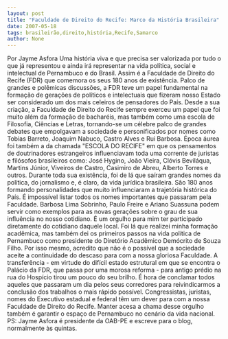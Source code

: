 ```yaml
---
layout: post
title: "Faculdade de Direito do Recife: Marco da História Brasileira"
date: 2007-05-18
tags: brasileirão,direito,história,Recife,Samarco
author: None
---
```

Por Jayme Asfora
Uma hist&oacute;ria viva e que precisa ser valorizada por tudo o que j&aacute; representou e ainda ir&aacute; representar na vida pol&iacute;tica, social e intelectual de Pernambuco e do Brasil. Assim &eacute; a Faculdade de Direito do Recife (FDR) que comemora os seus 180 anos de exist&ecirc;ncia. Palco de grandes e pol&ecirc;micas discuss&otilde;es, a FDR teve um papel fundamental na forma&ccedil;&atilde;o de gera&ccedil;&otilde;es de pol&iacute;ticos e intelectuais que fizeram nosso Estado ser considerado um dos mais celeiros de pensadores do Pa&iacute;s.
Desde a sua cria&ccedil;&atilde;o, a Faculdade de Direito do Recife sempre exerceu um papel que foi muito al&eacute;m da forma&ccedil;&atilde;o de bachar&eacute;is, mas tamb&eacute;m como uma escola de Filosofia, Ci&ecirc;ncias e Letras, tornando-se um c&eacute;lebre palco de grandes debates que empolgavam a sociedade e personificados por nomes como Tobias Barreto, Joaquim Nabuco, Castro Alves e Rui Barbosa.
&Eacute;poca &aacute;urea foi tamb&eacute;m a da chamada &quot;ESCOLA DO RECIFE&quot; em que os pensamentos de doutrinadores estrangeiros influenciavam toda uma corrente de juristas e fil&oacute;sofos brasileiros como: Jos&eacute; Hygino, Jo&atilde;o Vieira, Cl&oacute;vis Bevil&aacute;qua, Martins J&uacute;nior, Viveiros de Castro, Casimiro de Abreu, Alberto Torres e outros.
Durante toda sua exist&ecirc;ncia, foi de l&aacute; que sa&iacute;ram grandes nomes da pol&iacute;tica, do jornalismo e, &eacute; claro, da vida jur&iacute;dica brasileira. S&atilde;o 180 anos formando personalidades que muito influenciaram a trajet&oacute;ria hist&oacute;rica do Pa&iacute;s. &Eacute; imposs&iacute;vel listar todos os nomes importantes que passaram pela Faculdade. Barbosa Lima Sobrinho, Paulo Freire e Ariano Suassuna podem servir como exemplos para as novas gera&ccedil;&otilde;es sobre o grau de sua influ&ecirc;ncia no nosso cotidiano.
&Eacute; um orgulho para mim ter participado diretamente do cotidiano daquele local. Foi l&aacute; que realizei minha forma&ccedil;&atilde;o acad&ecirc;mica, mas tamb&eacute;m dei os primeiros passos na vida pol&iacute;tica de Pernambuco como presidente do Diret&oacute;rio Acad&ecirc;mico Dem&oacute;crito de Souza Filho. Por isso mesmo, acredito que n&atilde;o &eacute; o poss&iacute;vel que a sociedade aceite a continuidade do descaso para com a nossa gloriosa Faculdade. A transfer&ecirc;ncia - em virtude do dif&iacute;cil estado estrutural em que se encontra o Pal&aacute;cio da FDR, que passa por uma morosa reforma - para antigo pr&eacute;dio na rua do Hosp&iacute;cio tirou um pouco do seu brilho. &Eacute; hora de conclamar todos aqueles que passaram um dia pelos seus corredores para reivindicarmos a conclus&atilde;o dos trabalhos o mais r&aacute;pido poss&iacute;vel. Congressistas, juristas, nomes do Executivo estadual e federal t&ecirc;m um dever para com a nossa Faculdade de Direito do Recife. Manter acesa a chama desse orgulho tamb&eacute;m &eacute; garantir o espa&ccedil;o de Pernambuco no cen&aacute;rio da vida nacional.
PS: Jayme Asfora &eacute; presidente da OAB-PE e escreve para o blog, normalmente &agrave;s quintas. 